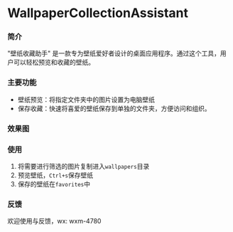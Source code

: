 # WallpaperCollectionAssistant
### 简介
  "壁纸收藏助手" 是一款专为壁纸爱好者设计的桌面应用程序。通过这个工具，用户可以轻松预览和收藏的壁纸。

### 主要功能
- 壁纸预览：将指定文件夹中的图片设置为电脑壁纸
- 保存收藏：快速将喜爱的壁纸保存到单独的文件夹，方便访问和组织。

### 效果图
[](https://github.com/wccyzxy/WallpaperCollectionAssistant/blob/main/01.png)
[](https://github.com/wccyzxy/WallpaperCollectionAssistant/blob/main/02.png)

### 使用
1. 将需要进行筛选的图片复制进入`wallpapers`目录
2. 预览壁纸，`Ctrl+s`保存壁纸
3. 保存的壁纸在`favorites`中

### 反馈
欢迎使用与反馈，wx: wxm-4780
